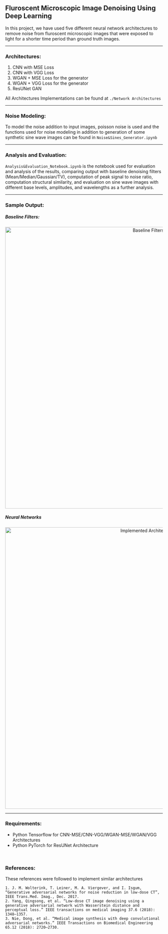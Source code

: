 ## Fluroscent Microscopic Image Denoising Using Deep Learning

In this project, we have used five different neural network architectures to remove noise from fluroscent microscopic images that were exposed to light for a shorter time period than ground truth images.

<hr>

### Architectures:
1. CNN with MSE Loss
2. CNN with VGG Loss
3. WGAN + MSE Loss for the generator
4. WGAN + VGG Loss for the generator
5. ResUNet GAN

All Architectures Implementations can be found at ``` ./Network Architectures ```

<hr>

### Noise Modeling:
To model the noise addition to input images, poisson noise is used and the functions used for noise modeling in addition to generation of some synthetic sine wave images can be found in ```Noise&Sines_Generator.ipynb```

<hr>

### Analysis and Evaluation:
```Analysis&Evaluation_Notebook.ipynb``` is the notebook used for evaluation and analysis of the results, comparing output with baseline denoising filters (Mean/Median/Gaussian/TV), computation of peak signal to noise ratio, computation structural similarity, and evaluation on sine wave images with different base levels, amplitudes, and wavelengths as a further analysis.

<hr>

### Sample Output:

##### Baseline Filters:
<div style="text-align: center">
<img src="https://cdn-images-1.medium.com/max/2400/1*QSedlO9j_1h24bLuwSVV_g.jpeg" width="900px" alt="Baseline Filters"/>
</div>

##### Neural Networks
<div style="text-align: center">
<img src = "https://cdn-images-1.medium.com/max/2400/1*uN9K233bahkih5C9alaJIg.jpeg" width="900px" alt = "Implemented Architectures"/>
</div>
<hr>

### Requirements:
- Python Tensorflow for CNN-MSE/CNN-VGG/WGAN-MSE/WGAN/VGG Architectures
- Python PyTorch for ResUNet Architecture

<br>

### References:
These references were followed to implement similar architectures
```
1. J. M. Wolterink, T. Leiner, M. A. Viergever, and I. Isgum, “Generative adversarial networks for noise reduction in low-dose CT”, IEEE Trans.Med. Imag., Dec. 2017.
2. Yang, Qingsong, et al. “Low-dose CT image denoising using a generative adversarial network with Wasserstein distance and perceptual loss.” IEEE transactions on medical imaging 37.6 (2018): 1348–1357.
3. Nie, Dong, et al. “Medical image synthesis with deep convolutional adversarial networks.” IEEE Transactions on Biomedical Engineering 65.12 (2018): 2720–2730.
```
